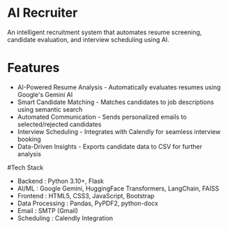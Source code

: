 # AI Recruiter

An intelligent recruitment system that automates resume screening, candidate evaluation, and interview scheduling using AI.

# Features

- AI-Powered Resume Analysis - Automatically evaluates resumes using Google's Gemini AI
- Smart Candidate Matching - Matches candidates to job descriptions using semantic search
- Automated Communication - Sends personalized emails to selected/rejected candidates
- Interview Scheduling - Integrates with Calendly for seamless interview booking
- Data-Driven Insights - Exports candidate data to CSV for further analysis

#Tech Stack

- Backend : Python 3.10+, Flask
- AI/ML : Google Gemini, HuggingFace Transformers, LangChain, FAISS
- Frontend : HTML5, CSS3, JavaScript, Bootstrap
- Data Processing : Pandas, PyPDF2, python-docx
- Email : SMTP (Gmail)
- Scheduling : Calendly Integration
